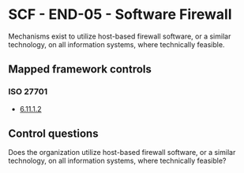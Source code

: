 # SCF - END-05 - Software Firewall
Mechanisms exist to utilize host-based firewall software, or a similar technology, on all information systems, where technically feasible.
## Mapped framework controls
### ISO 27701
- [6.11.1.2](../iso27701/61112.md)
  
## Control questions
Does the organization utilize host-based firewall software, or a similar technology, on all information systems, where technically feasible?
  
